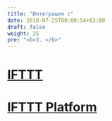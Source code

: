```yaml
---
title: "Интеграция с"
date: 2018-07-25T00:00:54+03:00
draft: false
weight: 25
pre: "<b>3. </b>"
---
```

# [<i class="fa fa-share-alt" aria-hidden="true"></i> IFTTT](./ifttt)
# [<i class="fa fa-share-alt-square" aria-hidden="true"></i> IFTTT Platform](./ifttt-platform)
